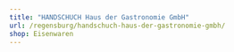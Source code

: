 ```yaml
---
title: "HANDSCHUCH Haus der Gastronomie GmbH"
url: /regensburg/handschuch-haus-der-gastronomie-gmbh/
shop: Eisenwaren
---
```

